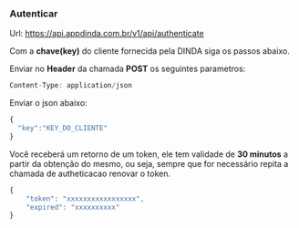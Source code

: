 
### Autenticar 
Url: https://api.appdinda.com.br/v1/api/authenticate

Com a **chave(key)** do cliente fornecida pela DINDA siga os passos abaixo.

Enviar no **Header** da chamada **POST** os seguintes parametros:
```javascript {.line-numbers}
Content-Type: application/json
```

Enviar o json abaixo:
```javascript {.line-numbers}
{
  "key":"KEY_DO_CLIENTE"
}
```

Você receberá um retorno de um token, ele tem validade de **30 minutos** a partir da obtenção do mesmo, ou seja, sempre que for necessário repita a chamada de autheticacao renovar o token.
```javascript {.line-numbers}
{
    "token": "xxxxxxxxxxxxxxxxx",
    "expired": "xxxxxxxxxx"
}
```
